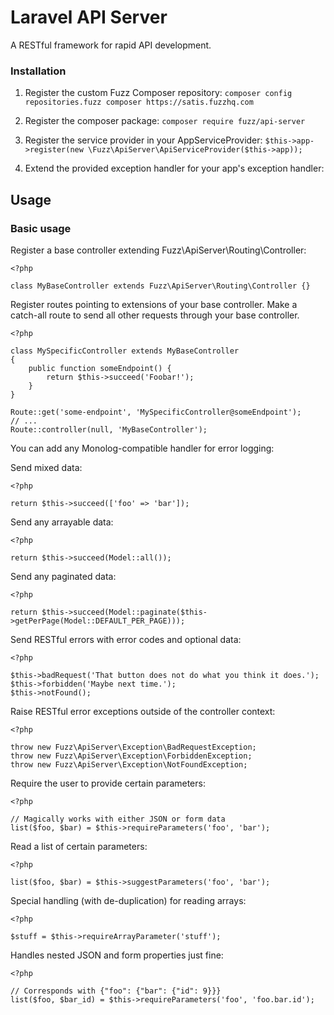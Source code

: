 Laravel API Server
==================

A RESTful framework for rapid API development.


### Installation
1. Register the custom Fuzz Composer repository: ```composer config repositories.fuzz composer https://satis.fuzzhq.com``` 
1. Register the composer package: ```composer require fuzz/api-server```
1. Register the service provider in your AppServiceProvider: ```$this->app->register(new \Fuzz\ApiServer\ApiServiceProvider($this->app));```
1. Extend the provided exception handler for your app's exception handler:

    <?php
    
    namespace MyApp\Exceptions;
    
    use Fuzz\ApiServer\Exception\Handler as ExceptionHandler;
    
    class Handler extends ExceptionHandler
    {
        // ...
    }

## Usage
### Basic usage

Register a base controller extending Fuzz\ApiServer\Routing\Controller:

    <?php
    
    class MyBaseController extends Fuzz\ApiServer\Routing\Controller {}

Register routes pointing to extensions of your base controller. Make a catch-all route to send all other requests through your base controller.

    <?php
    
    class MySpecificController extends MyBaseController
    {
        public function someEndpoint() {
            return $this->succeed('Foobar!');
        }
    }
    
    Route::get('some-endpoint', 'MySpecificController@someEndpoint');
    // ...
    Route::controller(null, 'MyBaseController');

You can add any Monolog-compatible handler for error logging:

Send mixed data:

    <?php
    
    return $this->succeed(['foo' => 'bar']);

Send any arrayable data:

    <?php
    
    return $this->succeed(Model::all());

Send any paginated data:

    <?php
    
    return $this->succeed(Model::paginate($this->getPerPage(Model::DEFAULT_PER_PAGE)));

Send RESTful errors with error codes and optional data:

    <?php
    
    $this->badRequest('That button does not do what you think it does.');
    $this->forbidden('Maybe next time.');
    $this->notFound();

Raise RESTful error exceptions outside of the controller context:

    <?php
    
    throw new Fuzz\ApiServer\Exception\BadRequestException;
    throw new Fuzz\ApiServer\Exception\ForbiddenException;
    throw new Fuzz\ApiServer\Exception\NotFoundException;
    
Require the user to provide certain parameters:

    <?php

    // Magically works with either JSON or form data
    list($foo, $bar) = $this->requireParameters('foo', 'bar');

Read a list of certain parameters:

    <?php
    
    list($foo, $bar) = $this->suggestParameters('foo', 'bar');

Special handling (with de-duplication) for reading arrays:

    <?php
    
    $stuff = $this->requireArrayParameter('stuff');

Handles nested JSON and form properties just fine:

    <?php
    
    // Corresponds with {"foo": {"bar": {"id": 9}}}
    list($foo, $bar_id) = $this->requireParameters('foo', 'foo.bar.id');
